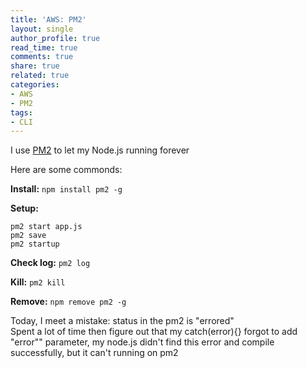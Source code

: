 ```yaml
---
title: 'AWS: PM2'
layout: single
author_profile: true
read_time: true
comments: true
share: true
related: true
categories:
- AWS
- PM2
tags: 
- CLI 
---
```


I use [PM2](http://pm2.keymetrics.io) to let my Node.js running  forever

Here are some commonds:

**Install:**  `npm install pm2 -g`

**Setup:** 

```
pm2 start app.js
pm2 save
pm2 startup
```

**Check log:** `pm2 log`

**Kill:** `pm2 kill`

**Remove:** `npm remove pm2 -g`

Today, I meet a mistake: status in  the pm2  is "errored" <br/>
Spent a lot of time then figure out that my catch(error){} forgot to add "error"" parameter, my node.js didn't find this error and compile successfully, but it can't running on pm2